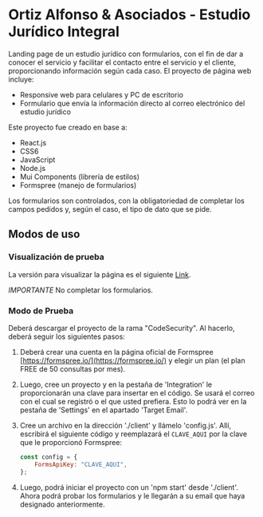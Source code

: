 # Ortiz Alfonso & Asociados - Estudio Jurídico Integral

Landing page de un estudio jurídico con formularios, con el fin de dar a conocer el servicio y facilitar el contacto entre el servicio y el cliente, proporcionando información según cada caso. El proyecto de página web incluye:

- Responsive web para celulares y PC de escritorio
- Formulario que envía la información directo al correo electrónico del estudio jurídico

Este proyecto fue creado en base a:

- React.js
- CSS6
- JavaScript
- Node.js
- Mui Components (librería de estilos)
- Formspree (manejo de formularios)

Los formularios son controlados, con la obligatoriedad de completar los campos pedidos y, según el caso, el tipo de dato que se pide.

## Modos de uso

### Visualización de prueba

La versión para visualizar la página es el siguiente [Link](https://ortiz-alfonso-and-asociados.onrender.com).

*IMPORTANTE* No completar los formularios.

### Modo de Prueba

Deberá descargar el proyecto de la rama "CodeSecurity". Al hacerlo, deberá seguir los siguientes pasos:

1. Deberá crear una cuenta en la página oficial de Formspree [https://formspree.io/](https://formspree.io/) y elegir un plan (el plan FREE de 50 consultas por mes).

2. Luego, cree un proyecto y en la pestaña de 'Integration' le proporcionarán una clave para insertar en el código. Se usará el correo con el cual se registró o el que usted prefiera. Esto lo podrá ver en la pestaña de 'Settings' en el apartado 'Target Email'.

3. Cree un archivo en la dirección './client' y llámelo 'config.js'. Allí, escribirá el siguiente código y reemplazará el `CLAVE_AQUI` por la clave que le proporcionó Formspree:

    ```javascript
    const config = {
        FormsApiKey: "CLAVE_AQUI",
    };
    ```

4. Luego, podrá iniciar el proyecto con un 'npm start' desde './client'. Ahora podrá probar los formularios y le llegarán a su email que haya designado anteriormente.





